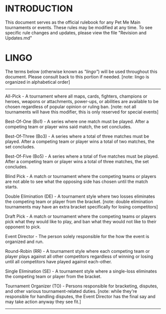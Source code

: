# INTRODUCTION

This document serves as the official rulebook for any Pet Me Main tournaments or events. These rules may be modified at any time. To see specific rule changes and updates, please view the file "Revision and Updates.md"

# LINGO

The terms below (otherwise known as *"lingo"*) will be used throughout this document. Please consult back to this portion if needed. [note: lingo is organized in alphabetical order]

-----

All-Pick - A tournament where all maps, cards, fighters, champions or heroes, weapons or attachments,  power-ups, or abilities are available to be chosen regardless of popular opinion or ruling ban. [note: not all tournaments will have this modifier, this is only reserved for special events]

Best-Of-One (Bo1) - A series where one match must be played. After a competing team or player wins said match, the set concludes.

Best-Of-Three (Bo3) - A series where a total of three matches must be played. After a competing team or player wins a total of two matches, the set concludes.

Best-Of-Five (Bo5) - A series where a total of five matches must be played. After a competing team or player wins a total of three matches, the set concludes.

Blind Pick - A match or tournament where the competing teams or players are not able to see what the opposing side has chosen until the match starts.

Double Elimination (DE) - A tournament style where two losses eliminates the competing team or player from the bracket. [note: double elimination tournaments may have an extra bracket specifically for losing competitors]

Draft Pick - A match or tournament where the competing teams or players pick what they would like to play, and ban what they would not like to their opponent to pick.

Event Director - The person solely responsible for the how the event is organized and run.

Round-Robin (RR) - A tournament style where each competing team or player plays against all other competitors regardless of winning or losing until all competitors have played against each-other.

Single Elimination (SE) - A tournament style where a single-loss eliminates the competing team or player from the bracket.

Tournament Organizer (TO) - Persons responsible for bracketing, disputes, and other various tournament-related duties. [note: while they're responsible for handling disputes, the Event Director has the final say and may take action anyway they see fit.]

-----

